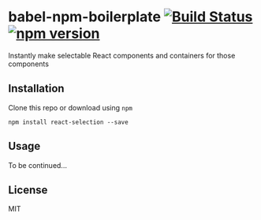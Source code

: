 # babel-npm-boilerplate [![Build Status](https://travis-ci.org/cellog/react-selection.svg)](https://travis-ci.org/cellog/react-selection) [![npm version](https://badge.fury.io/js/react-selection.svg)](http://badge.fury.io/js/react-selection)

Instantly make selectable React components and containers for those components

## Installation

Clone this repo or download using `npm`

```
npm install react-selection --save
```

## Usage

To be continued...

## License

MIT
